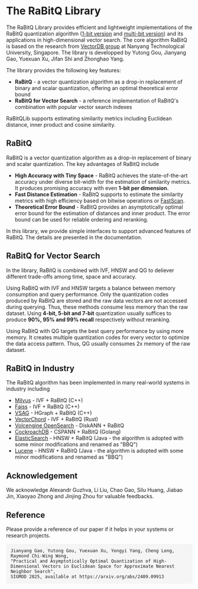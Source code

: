 # The RaBitQ Library

The RaBitQ Library provides efficient and lightweight implementations of the RaBitQ quantization algorithm ([1-bit version](https://arxiv.org/abs/2405.12497) and [multi-bit version](https://arxiv.org/abs/2409.09913)) and its applications in high-dimensional vector search. The core algorithm RaBitQ is based on the research from [VectorDB group](https://vectordb-ntu.github.io/) at Nanyang Technological University, Singapore. The library is developped by Yutong Gou, Jianyang Gao, Yuexuan Xu, Jifan Shi and Zhonghao Yang. 

The library provides the following key features:

* **RaBitQ** - a vector quantization algorithm as a drop-in replacement of binary and scalar quantization, offering an optimal theoretical error bound
* **RaBitQ for Vector Search** - a reference implementation of RaBitQ's combination with popular vector search indexes

RaBitQLib supports estimating similarity metrics including Euclidean distance, inner product and cosine similarity.

## RaBitQ 

RaBitQ is a vector quantization algorithm as a drop-in replacement of binary and scalar quantization. The key advantages of RaBitQ include

- **High Accuracy with Tiny Space** - RaBitQ achieves the state-of-the-art accuracy under diverse bit-width for the estimation of similarity metrics. It produces promising accuracy with even **1-bit per dimension**.
- **Fast Distance Estimation** - RaBitQ supports to estimate the similarity metrics with high efficiency based on bitwise operations or [FastScan](https://arxiv.org/abs/1704.07355).
- **Theoretical Error Bound** - RaBitQ provides an asymptotically optimal error bound for the estimation of distances and inner product. The error bound can be used for reliable ordering and reranking.

In this library, we provide simple interfaces to support advanced features of RaBitQ. The details are presented in the documentation.

## RaBitQ for Vector Search
 In the library, RaBitQ is combined with IVF, HNSW and QG to deliever different trade-offs among time, space and accuracy. 

Using RaBitQ with IVF and HNSW targets a balance between memory consumption and query performance. Only the quantization codes produced by RaBitQ are stored and the raw data vectors are not accessed during querying. Thus, these methods consume less memory than the raw dataset. 
Using **4-bit, 5-bit and 7-bit** quantization usually suffices to produce **90%, 95% and 99% recall** respectively without reranking. 

Using RaBitQ with QG targets the best query performance by using more memory. It creates multiple quantization codes for every vector to optimize the data access pattern. Thus, QG usually consumes 2x memory of the raw dataset. 

## RaBitQ in Industry

The RaBitQ algorithm has been implemented in many real-world systems in industry including 

- [Milvus](https://github.com/milvus-io/milvus) - IVF + RaBitQ (C++)
- [Faiss](https://github.com/facebookresearch/faiss) - IVF + RaBitQ (C++)
- [VSAG](https://github.com/antgroup/vsag) - HGraph + RaBitQ (C++)
- [VectorChord](https://github.com/tensorchord/VectorChord) - IVF + RaBitQ (Rust)
- [Volcengine OpenSearch](https://www.volcengine.com/docs/6465/1553583) - DiskANN + RaBitQ
- [CockroachDB](https://github.com/cockroachdb/cockroach) - CSPANN + RaBitQ (Golang)
- [ElasticSearch](https://github.com/elastic/elasticsearch) - HNSW + RaBitQ (Java - the algorithm is adopted with some minor modifications and renamed as "BBQ")
- [Lucene](https://github.com/apache/lucene) - HNSW + RaBitQ (Java - the algorithm is adopted with some minor modifications and renamed as "BBQ")

## Acknowledgement

We acknowledge Alexandr Guzhva, Li Liu, Chao Gao, Silu Huang, Jiabao Jin, Xiaoyao Zhong and Jinjing Zhou for valuable feedbacks. 

## Reference 
Please provide a reference of our paper if it helps in your systems or research projects.

<pre style="white-space: pre-wrap; word-break: break-word; font-family: monospace; background: #f5f5f5; padding: 1em; border-radius: 5px; font-size: 0.85em;">
Jianyang Gao, Yutong Gou, Yuexuan Xu, Yongyi Yang, Cheng Long, Raymond Chi-Wing Wong, 
"Practical and Asymptotically Optimal Quantization of High-Dimensional Vectors in Euclidean Space for Approximate Nearest Neighbor Search", 
SIGMOD 2025, available at https://arxiv.org/abs/2409.09913
</pre>
